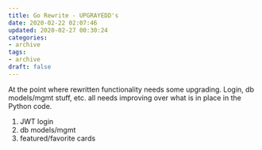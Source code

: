 ```yaml
---
title: Go Rewrite - UPGRAYEDD's
date: 2020-02-22 02:07:46
updated: 2020-02-27 00:30:24
categories:
- archive
tags:
- archive
draft: false
---
```


At the point where rewritten functionality needs some upgrading. Login, db models/mgmt stuff, etc. all needs improving over what is in place in the Python code.

1. JWT login
2. db models/mgmt
3. featured/favorite cards